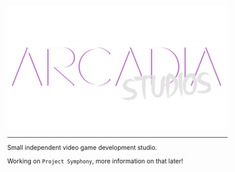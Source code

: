 
![](assets/ArcadiaStudios.png)

---

Small independent video game development studio.

Working on `Project Symphony`, more information on that later!
